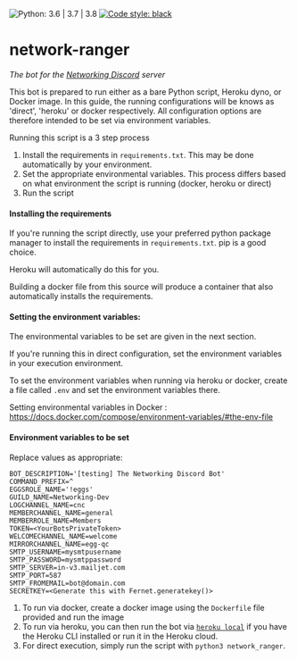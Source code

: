 ![Python: 3.6 | 3.7 | 3.8](https://img.shields.io/badge/python-3.6%20%7C%203.7%20%7C%203.8-blue) [![Code style: black](https://img.shields.io/badge/code%20style-black-000000.svg)](https://github.com/ambv/black)
# network-ranger
*The bot for the [Networking Discord](https://networking-discord.github.io) server*

This bot is prepared to run either as a bare Python script, Heroku dyno, or Docker image. In this guide, 
the running configurations will be knows as 'direct', 'heroku' or docker respectively.
All configuration options are therefore intended to be set via environment variables.

Running this script is a 3 step process
1. Install the requirements in `requirements.txt`. This may be done automatically by your environment.
2. Set the appropriate environmental variables. This process differs based on what environment the script is running
 (docker, heroku or direct)
3. Run the script

#### Installing the requirements

If you're running the script directly, use your preferred python package manager to install the requirements in
 `requirements.txt`. pip is a good choice. 

Heroku will automatically do this for you.
 
Building a docker file from this source will produce a container that also automatically installs the requirements.

#### Setting the environment variables:
The environmental variables to be set are given in the next section.

If you're running this in direct configuration, set the environment variables in your execution environment.

To set the environment variables when running via heroku or docker, create a file called `.env` and set the
 environment variables there.

Setting environmental variables in Docker : https://docs.docker.com/compose/environment-variables/#the-env-file

#### Environment variables to be set
Replace values as appropriate:
```
BOT_DESCRIPTION='[testing] The Networking Discord Bot'
COMMAND_PREFIX=^
EGGSROLE_NAME='!eggs'
GUILD_NAME=Networking-Dev
LOGCHANNEL_NAME=cnc
MEMBERCHANNEL_NAME=general
MEMBERROLE_NAME=Members
TOKEN=<YourBotsPrivateToken>
WELCOMECHANNEL_NAME=welcome
MIRRORCHANNEL_NAME=egg-qc
SMTP_USERNAME=mysmtpusername
SMTP_PASSWORD=mysmtppassword
SMTP_SERVER=in-v3.mailjet.com
SMTP_PORT=587
SMTP_FROMEMAIL=bot@domain.com
SECRETKEY=<Generate this with Fernet.generatekey()>
```

1. To run via docker, create a docker image using the `Dockerfile` file provided and run the image
2. To run via heroku, you can then run the bot via [`heroku local`](https://devcenter.heroku.com/articles/heroku-local)
 if you have the Heroku CLI installed or run it in the Heroku cloud.
3. For direct execution, simply run the script with `python3 network_ranger`.